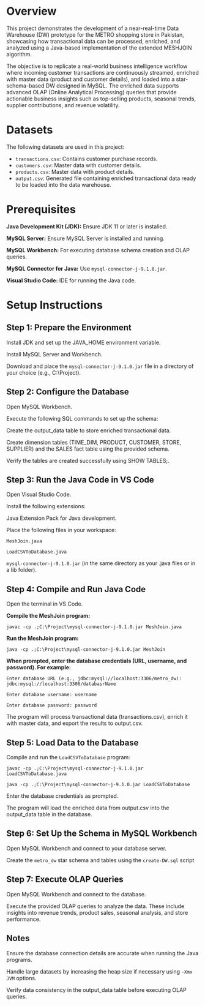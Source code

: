 # Overview
This project demonstrates the development of a near-real-time Data Warehouse (DW) prototype for the METRO shopping store in Pakistan, showcasing how transactional data can be processed, enriched, and analyzed using a Java-based implementation of the extended MESHJOIN algorithm.

The objective is to replicate a real-world business intelligence workflow where incoming customer transactions are continuously streamed, enriched with master data (product and customer details), and loaded into a star-schema-based DW designed in MySQL. The enriched data supports advanced OLAP (Online Analytical Processing) queries that provide actionable business insights such as top-selling products, seasonal trends, supplier contributions, and revenue volatility.
# Datasets
The following datasets are used in this project:

- `transactions.csv`: Contains customer purchase records.
- `customers.csv`: Master data with customer details.
- `products.csv`: Master data with product details.
- `output.csv`: Generated file containing enriched transactional data ready to be loaded into the data warehouse.

# Prerequisites

**Java Development Kit (JDK):** Ensure JDK 11 or later is installed.

**MySQL Server:** Ensure MySQL Server is installed and running.

**MySQL Workbench:** For executing database schema creation and OLAP queries.

**MySQL Connector for Java:** Use `mysql-connector-j-9.1.0.jar`.

**Visual Studio Code:** IDE for running the Java code.

# Setup Instructions

## Step 1: Prepare the Environment
Install JDK and set up the JAVA_HOME environment variable.

Install MySQL Server and Workbench.

Download and place the `mysql-connector-j-9.1.0.jar` file in a directory of your choice (e.g., C:\Project).

## Step 2: Configure the Database
Open MySQL Workbench.

Execute the following SQL commands to set up the schema:

Create the output_data table to store enriched transactional data.

Create dimension tables (TIME_DIM, PRODUCT, CUSTOMER, STORE, SUPPLIER) and the SALES fact table using the provided schema.

Verify the tables are created successfully using SHOW TABLES;.

## Step 3: Run the Java Code in VS Code
Open Visual Studio Code.

Install the following extensions:

Java Extension Pack for Java development.

Place the following files in your workspace:

`MeshJoin.java`

`LoadCSVToDatabase.java`

`mysql-connector-j-9.1.0.jar` (in the same directory as your .java files or in a lib folder).

## Step 4: Compile and Run Java Code
Open the terminal in VS Code.

**Compile the MeshJoin program:**

`javac -cp .;C:\Project\mysql-connector-j-9.1.0.jar MeshJoin.java`

**Run the MeshJoin program:**

`java -cp .;C:\Project\mysql-connector-j-9.1.0.jar MeshJoin`

**When prompted, enter the database credentials (URL, username, and password). For example:**

`Enter database URL (e.g., jdbc:mysql://localhost:3306/metro_dw): jdbc:mysql://localhost:3306/databasrName`

`Enter database username: username`

`Enter database password: password`

The program will process transactional data (transactions.csv), enrich it with master data, and export the results to output.csv.

## Step 5: Load Data to the Database
Compile and run the `LoadCSVToDatabase` program:

`javac -cp .;C:\Project\mysql-connector-j-9.1.0.jar LoadCSVToDatabase.java`

`java -cp .;C:\Project\mysql-connector-j-9.1.0.jar LoadCSVToDatabase`

Enter the database credentials as prompted.

The program will load the enriched data from output.csv into the output_data table in the database.

## Step 6: Set Up the Schema in MySQL Workbench
Open MySQL Workbench and connect to your database server.

Create the `metro_dw` star schema and tables using the `create-DW.sql` script

## Step 7: Execute OLAP Queries
Open MySQL Workbench and connect to the database.

Execute the provided OLAP queries to analyze the data. These include insights into revenue trends, product sales, seasonal analysis, and store performance.

## Notes
Ensure the database connection details are accurate when running the Java programs.

Handle large datasets by increasing the heap size if necessary using `-Xmx JVM` options.

Verify data consistency in the output_data table before executing OLAP queries.
